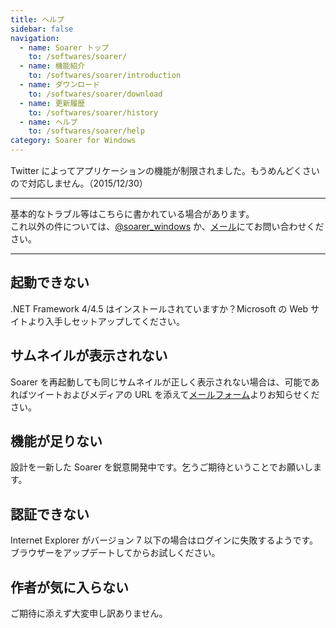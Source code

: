 ```yaml
---
title: ヘルプ
sidebar: false
navigation:
  - name: Soarer トップ
    to: /softwares/soarer/
  - name: 機能紹介
    to: /softwares/soarer/introduction
  - name: ダウンロード
    to: /softwares/soarer/download
  - name: 更新履歴
    to: /softwares/soarer/history
  - name: ヘルプ
    to: /softwares/soarer/help
category: Soarer for Windows
---
```

<div class="text-center alert alert-danger" style="margin-top: 15px">

Twitter によってアプリケーションの機能が制限されました。もうめんどくさいので対応しません。（2015/12/30）
</div>

---
<div class="text-center">

基本的なトラブル等はこちらに書かれている場合があります。  
これ以外の件については、[@soarer_windows](https://twitter.com/soarer_windows) か、[メール](/mail)にてお問い合わせください。
</div>

---
## 起動できない

.NET Framework 4/4.5 はインストールされていますか？Microsoft の Web サイトより入手しセットアップしてください。

## サムネイルが表示されない

Soarer を再起動しても同じサムネイルが正しく表示されない場合は、可能であればツイートおよびメディアの URL を添えて[メールフォーム](/mail)よりお知らせください。

## 機能が足りない

設計を一新した Soarer を鋭意開発中です。乞うご期待ということでお願いします。

## 認証できない
Internet Explorer がバージョン 7 以下の場合はログインに失敗するようです。ブラウザーをアップデートしてからお試しください。

## 作者が気に入らない

ご期待に添えず大変申し訳ありません。
